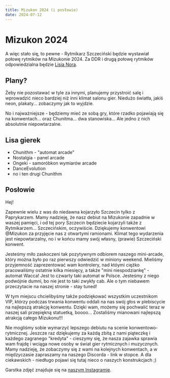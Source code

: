 ```yaml
---
title: Mizukon 2024 (i posłowie)
date: 2024-07-12
---
```


# Mizukon 2024

A więc stało się, to pewne - Rytmikarz Szczeciński będzie wystawiał połowę rytmików na Mizukonie 2024. Za DDR i drugą połowę rytmików odpowiedzialna będzie [Lisia Nora](https://lisianora.eu).

## Plany?

Żeby nie pozostawać w tyle za innymi, planujemy przystroić salę i wprowadzić nieco bardziej niż inni klimat salonu gier. Niedużo światła, jakiś neon, plakaty... zobaczymy jak to wyjdzie.

No i najważniejsze - będziemy mieć ze sobą gry, które rzadko pojawiają się na konwentach... oraz Chunitma... dwa stanowiska... Ale jedno z nich absolutnie niepowtarzalne.

## Lisa gierek

- Chunithm - "automat arcade"
- Nostalgia - panel arcade
- Ongeki - samoróbkon wymiarów arcade
- DanceEvolution
- no i ten drugi Chunithm 

## Posłowie

Hej! 

Zapewnie wielu z was do niedawna kojarzyło Szczecin tylko z Paprykarzem. Mamy nadzieję, że nasz debiut na Mizukonie zapadnie w waszej pamięci, i od tej pory Szczecin będziecie kojarzyli także z Rytmikarzem... Szczecińskim, oczywiście.
Dziękujemy konwentowi @Mizukon za przyjęcie nas z otwartymi ramionami. Klimat tego wydarzenia jest niepowtarzalny, no i w końcu mamy swój własny, (prawie) Szczeciński konwent. 

Jesteśmy miło zaskoczeni tak pozytywnym odbiorem naszego mini-arcade, który można było po raz pierwszy odwiedzić w miniony weekend. Mieliśmy przyjemność zaprezentować wam kontrolery, nad któymi ciężko pracowaliśmy ostatnie kilka miesięcy, a także "mini niespodziankę" - automat Wacca! Jest to czwarty taki automat w Polsce. Jesteśmy z niego podwójnie dumni, bo nie jest to taki zwykły cab. Ale o tym niebawem przeczytacie na naszej stronie - stay tuned! 

W tym miejscu chcielibyśmy także podziękować wszystkim uczestnikom VIP, którzy podczas trwania konwentu oddali na nas swój głos w plebiscycie na najlepszą atrakcję konwentu. Dzięki wam, możemy się pochwalić teraz w naszej sali przepiękną statuetką, boooo... Zostaliśmy mianowani najlepszą atrakcją całego Mizukonu!!! 

Nie mogliśmy sobie wymarzyć lepszego debiutu na scenie konwentowo-rytmicznej. Jeszcze raz dziękujemy za każdą zbitą z nami piąteczkę i każdego zagranego "kredyta" - cieszymy się, że nasza zajawka sprawia wam frajdę i wciąga nowe osoby w świat gier rytmicznych i muzycznych. Mamy nadzieję, że zobaczymy się z wami na kolejnych konwentach, a w międzyczasie zapraszamy na naszego Discorda - link w stopce. A dla ciekawskich - niedługo pojawi się tutaj nieco o naszych konstrukcjach ;)

Garstka zdjęć znajduje się na [naszym Instagramie](https://www.instagram.com/p/C9iSmxoIZrV/).